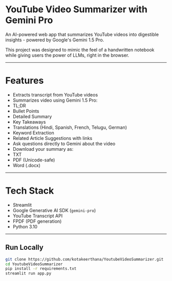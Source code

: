 #  YouTube Video Summarizer with Gemini Pro

An AI-powered web app that summarizes YouTube videos into digestible insights - powered by Google's Gemini 1.5 Pro.

This project was designed to mimic the feel of a handwritten notebook while giving users the power of LLMs, right in the browser.

---

# Features

-  Extracts transcript from YouTube videos
-  Summarizes video using Gemini 1.5 Pro:
  - TL;DR
  - Bullet Points
  - Detailed Summary
  - Key Takeaways
  - Translations (Hindi, Spanish, French, Telugu, German)
  - Keyword Extraction
  - Related Article Suggestions with links
-  Ask questions directly to Gemini about the video
-  Download your summary as:
  - TXT
  - PDF (Unicode-safe)
  - Word (.docx)


---


# Tech Stack

- Streamlit
- Google Generative AI SDK (`gemini-pro`)
- YouTube Transcript API
- FPDF (PDF generation)
- Python 3.10

---

##   Run Locally

```bash
git clone https://github.com/kotakeerthana/YoutubeVideoSummarizer.git
cd YoutubeVideoSummarizer
pip install -r requirements.txt
streamlit run app.py
